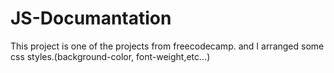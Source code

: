 # JS-Documantation

This project is one of the projects from freecodecamp.
and I arranged some css styles.(background-color, font-weight,etc...)
